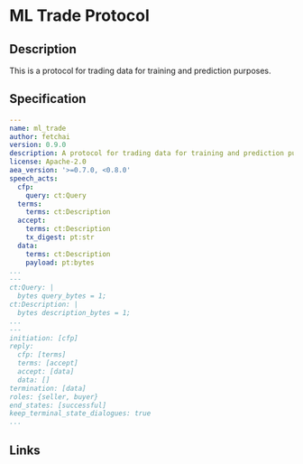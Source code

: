 # ML Trade Protocol

## Description

This is a protocol for trading data for training and prediction purposes.

## Specification

```yaml
---
name: ml_trade
author: fetchai
version: 0.9.0
description: A protocol for trading data for training and prediction purposes.
license: Apache-2.0
aea_version: '>=0.7.0, <0.8.0'
speech_acts:
  cfp:
    query: ct:Query
  terms:
    terms: ct:Description
  accept:
    terms: ct:Description
    tx_digest: pt:str
  data:
    terms: ct:Description
    payload: pt:bytes
...
---
ct:Query: |
  bytes query_bytes = 1;
ct:Description: |
  bytes description_bytes = 1;
...
---
initiation: [cfp]
reply:
  cfp: [terms]
  terms: [accept]
  accept: [data]
  data: []
termination: [data]
roles: {seller, buyer}
end_states: [successful]
keep_terminal_state_dialogues: true
...
```

## Links
